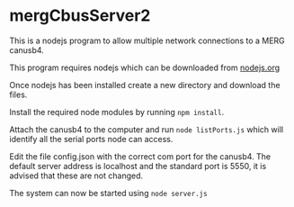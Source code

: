 
# mergCbusServer2
This is a nodejs program to allow multiple network connections to a MERG canusb4.

This program requires nodejs which can be downloaded from [nodejs.org](https://nodejs.org)

Once nodejs has been installed create a new directory and download the files.

Install the required node modules by running `npm install`.

Attach the canusb4 to the computer and run `node listPorts.js` which will identify all the serial ports node can access.

Edit the file config.json with the correct com port for the canusb4. 
The default server address is localhost and the standard port is 5550, it is advised that these are not changed. 

The system can now be started using `node server.js`


